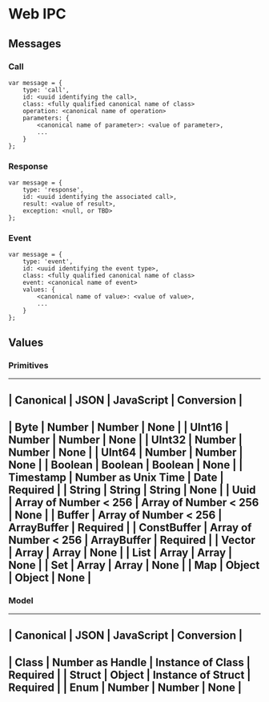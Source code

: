 # Web IPC

## Messages

### Call

```
var message = {
	type: 'call',
	id: <uuid identifying the call>,
	class: <fully qualified canonical name of class>
	operation: <canonical name of operation>
	parameters: {
		<canonical name of parameter>: <value of parameter>,
		...
	}
};
```

### Response

```
var message = {
	type: 'response',
	id: <uuid identifying the associated call>,
	result: <value of result>,
	exception: <null, or TBD>
};
```

### Event

```
var message = {
	type: 'event',
	id: <uuid identifying the event type>,
	class: <fully qualified canonical name of class>
	event: <canonical name of event>
	values: {
		<canonical name of value>: <value of value>,
		...
	}
};
```

## Values

### Primitives

----------------------------------------------------------------------------
| Canonical   | JSON                  | JavaScript            | Conversion |
----------------------------------------------------------------------------
| Byte        | Number                | Number                | None       |
| UInt16      | Number                | Number                | None       |
| UInt32      | Number                | Number                | None       |
| UInt64      | Number                | Number                | None       |
| Boolean     | Boolean               | Boolean               | None       |
| Timestamp   | Number as Unix Time   | Date                  | Required   |
| String      | String                | String                | None       |
| Uuid        | Array of Number < 256 | Array of Number < 256 | None       |
| Buffer      | Array of Number < 256 | ArrayBuffer           | Required   |
| ConstBuffer | Array of Number < 256 | ArrayBuffer           | Required   |
| Vector      | Array                 | Array                 | None       |
| List        | Array                 | Array                 | None       |
| Set         | Array                 | Array                 | None       |
| Map         | Object                | Object                | None       |
----------------------------------------------------------------------------

### Model

----------------------------------------------------------------------------
| Canonical   | JSON                  | JavaScript            | Conversion |
----------------------------------------------------------------------------
| Class       | Number as Handle      | Instance of Class     | Required   |
| Struct      | Object                | Instance of Struct    | Required   |
| Enum        | Number                | Number                | None       |
----------------------------------------------------------------------------
